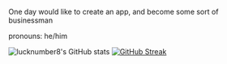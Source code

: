 One day would like to create an app, and become some sort of businessman

pronouns: he/him



![lucknumber8's GitHub stats](https://github-readme-stats.vercel.app/api?username=lucknumber8&show_icons=true&theme=dark)
[![GitHub Streak](https://github-readme-streak-stats.herokuapp.com/?user=lucknumber8&theme=dark)](https://git.io/streak-stats)


